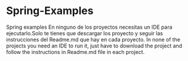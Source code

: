 # Spring-Examples
Spring examples
En ninguno de los proyectos necesitas un IDE para ejecutarlo.Solo te tienes que descargar los proyecto y seguir las instrucciones del Readme.md que hay en cada proyecto.
In none of the projects you need an IDE to run it, just have to download the project and follow the instructions in  Readme.md file in each project.
